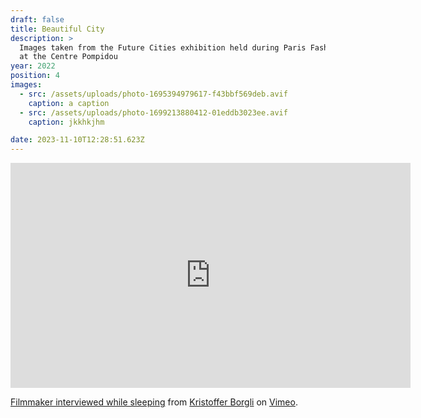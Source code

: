 ```yaml
---
draft: false
title: Beautiful City
description: >
  Images taken from the Future Cities exhibition held during Paris Fashion Week
  at the Centre Pompidou
year: 2022
position: 4
images:
  - src: /assets/uploads/photo-1695394979617-f43bbf569deb.avif
    caption: a caption
  - src: /assets/uploads/photo-1699213880412-01eddb3023ee.avif
    caption: jkkhkjhm

date: 2023-11-10T12:28:51.623Z
---
```


<iframe src="https://player.vimeo.com/video/891226137?h=c71608ae67" width="640" height="360" frameborder="0" allow="autoplay; fullscreen; picture-in-picture" allowfullscreen></iframe>
<p><a href="https://vimeo.com/891226137">Filmmaker interviewed while sleeping</a> from <a href="https://vimeo.com/kristofferborgli">Kristoffer Borgli</a> on <a href="https://vimeo.com">Vimeo</a>.</p>